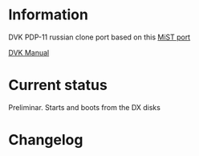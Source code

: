 # Information
DVK PDP-11 russian clone port based on this [MiST port](https://github.com/xolod79/dvk-fpga)

[DVK Manual](dvk-manual.md)

# Current status
Preliminar. Starts and boots from the DX disks

# Changelog
